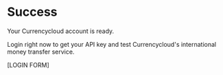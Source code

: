 # Success
Your Currencycloud account is ready.

Login right now to get your API key and test Currencycloud's international money transfer service.

[LOGIN FORM]
